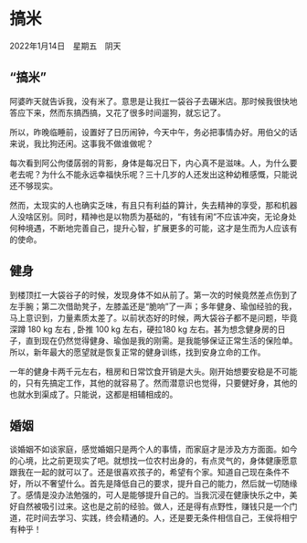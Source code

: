 # 搞米


2022年1月14日　星期五　阴天

## “搞米”

阿婆昨天就告诉我，没有米了。意思是让我扛一袋谷子去碾米店。那时候我很快地答应下来，然而东搞西搞，又花了很多时间遛狗，就忘记了。

所以，昨晚临睡前，设置好了日历闹钟，今天中午，务必把事情办好。用伯父的话来说，我比狗还闲。这事我不做谁做呢？

每次看到阿公佝偻孱弱的背影，身体是每况日下，内心真不是滋味。人，为什么要老去呢？为什么不能永远幸福快乐呢？三十几岁的人还发出这种幼稚感慨，只能说还不够现实。

然而，太现实的人也确实乏味，有且只有利益的算计，失去精神的享受，那和机器人没啥区别。同时，精神也是以物质为基础的，“有钱有闲”不应该冲突，无论身处何种境遇，不断地完善自己，提升心智，扩展更多的可能，这才是生而为人应该有的使命。

## 健身

到楼顶扛一大袋谷子的时候，发现身体不如从前了。第一次的时候竟然差点伤到了左手腕；第二次借助凳子，左膝盖还是“脆响”了一声；多年健身、瑜伽经验的我，马上意识到，力量素质太差了。以前状态好的时候，两大袋谷子都不是问题，毕竟深蹲 180 kg 左右 , 卧推 100 kg 左右，硬拉180 kg 左右。甚为想念健身房的日子，直到现在仍然觉得健身、瑜伽是我的刚需。是我能够保证正常生活的保险单。所以，新年最大的愿望就是恢复正常的健身训练，找到安身立命的工作。

一年的健身卡两千元左右，租房和日常饮食开销是大头。刚开始想要安稳是不可能的，只有先搞定工作，其他的就容易了。然而潜意识也觉得，只要健好身，其他的也就水到渠成了。只能说，这都是相辅相成的。

## 婚姻

谈婚姻不如谈家庭，感觉婚姻只是两个人的事情，而家庭才是涉及方方面面。如今的心境，比之前更现实了吧。就想找一位农村出身的，有点灵气的，身体健康愿意跟我在一起的就可以了。还是很喜欢孩子的，希望有个家。知道自己现在条件不好，所以不奢望什么。首先是降低自己的要求，提升自己的能力，然后就一切随缘了。感情是没办法勉强的，可人是能够提升自己的。当我沉浸在健康快乐之中，美好自然被吸引过来。这也是之前的经验。做人，还是得有点野性，赚钱只是一个门道，花时间去学习、实践，终会精通的。人，还是要无条件相信自己，王侯将相宁有种乎！


